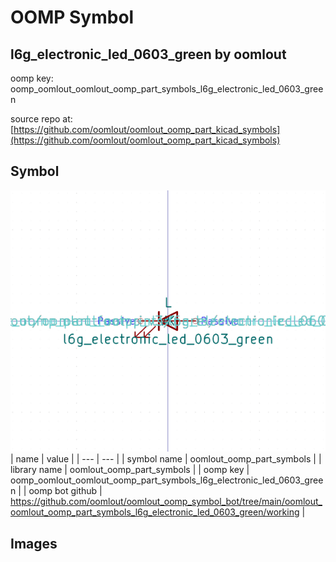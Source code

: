 # OOMP Symbol  
## l6g_electronic_led_0603_green  by oomlout  
  
oomp key: oomp_oomlout_oomlout_oomp_part_symbols_l6g_electronic_led_0603_green  
  
source repo at: [https://github.com/oomlout/oomlout_oomp_part_kicad_symbols](https://github.com/oomlout/oomlout_oomp_part_kicad_symbols)  
## Symbol  
  
[![working.png](working_600.png)](working.png)  
| name | value | 
| --- | --- | 
| symbol name | oomlout_oomp_part_symbols | 
| library name | oomlout_oomp_part_symbols | 
| oomp key | oomp_oomlout_oomlout_oomp_part_symbols_l6g_electronic_led_0603_green | 
| oomp bot github | https://github.com/oomlout/oomlout_oomp_symbol_bot/tree/main/oomlout_oomlout_oomp_part_symbols_l6g_electronic_led_0603_green/working | 
## Images  

